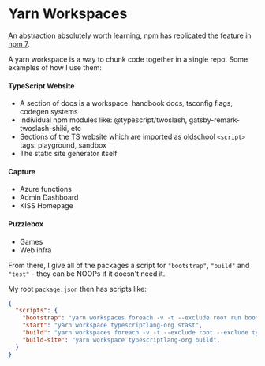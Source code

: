 # Yarn Workspaces

An abstraction absolutely worth learning, npm has replicated the feature in [npm 7](https://docs.npmjs.com/cli/v7/using-npm/workspaces).

A yarn workspace is a way to chunk code together in a single repo. Some examples of how I use them:

#### TypeScript Website

- A section of docs is a workspace: handbook docs, tsconfig flags, codegen systems
- Individual npm modules like: @typescript/twoslash, gatsby-remark-twoslash-shiki, etc 
- Sections of the TS website which are imported as oldschool `<script>` tags: playground, sandbox
- The static site generator itself

#### Capture

- Azure functions
- Admin Dashboard 
- KISS Homepage

#### Puzzlebox

- Games
- Web infra


From there, I give all of the packages a script for `"bootstrap"`, `"build"` and `"test"` - they can be NOOPs if it doesn't need it. 

My root `package.json` then has scripts like:

```json
{
  "scripts": {
    "bootstrap": "yarn workspaces foreach -v -t --exclude root run bootstrap && BOOTSTRAPPING=true yarn workspaces foreach -v -t --exclude root run build",
    "start": "yarn workspace typescriptlang-org stast",
    "build": "yarn workspaces foreach -v -t --exclude root --exclude typescriptlang-org run build",
    "build-site": "yarn workspace typescriptlang-org build",
  }
}
```